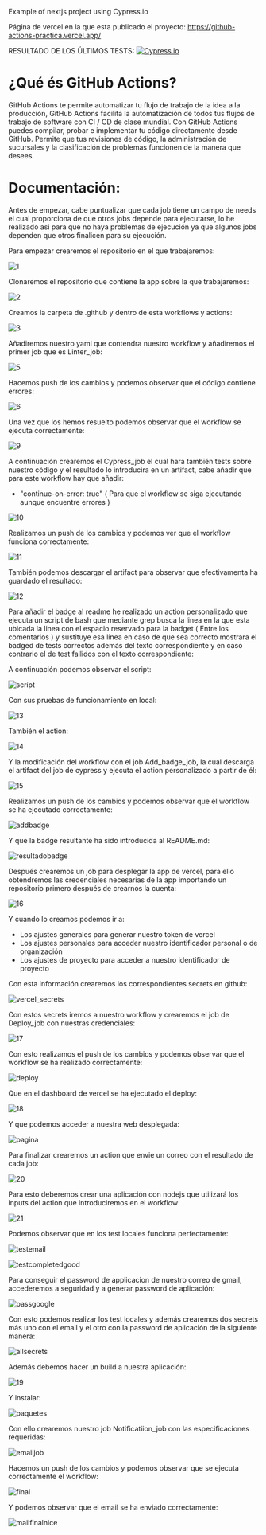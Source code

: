 Example of nextjs project using Cypress.io

Página de vercel en la que esta publicado el proyecto: https://github-actions-practica.vercel.app/

<!---Don't modify next lines and always only one line between start and end -->
<!---Start place for the badge -->
RESULTADO DE LOS ÚLTIMOS TESTS: [![Cypress.io](https://img.shields.io/badge/test-failure-red)](https://www.cypress.io/)
<!---End place for the badge -->

# ¿Qué és GitHub Actions?

GitHub Actions te permite automatizar tu flujo de trabajo de la idea a la producción, GitHub Actions facilita la automatización de todos tus flujos de trabajo de software con CI / CD de clase mundial. Con GitHub Actions puedes compilar, probar e implementar tu código directamente desde GitHub. Permite que tus revisiones de código, la administración de sucursales y la clasificación de problemas funcionen de la manera que desees.

# Documentación:

Antes de empezar, cabe puntualizar que cada job tiene un campo de needs el cual proporciona de que otros jobs depende para ejecutarse, lo he realizado asi para que no haya problemas de ejecución ya que algunos jobs dependen que otros finalicen para su ejecución.

Para empezar crearemos el repositorio en el que trabajaremos:

![1](https://user-images.githubusercontent.com/76181286/146690291-ee719219-e199-4115-b31f-88f9caad937d.png)

Clonaremos el repositorio que contiene la app sobre la que trabajaremos:

![2](https://user-images.githubusercontent.com/76181286/146690306-f90a0263-9501-4a36-a688-3bf59fdf358b.png)

Creamos la carpeta de .github y dentro de esta workflows y actions:

![3](https://user-images.githubusercontent.com/76181286/146690312-a3bd3fb3-1d69-41eb-902e-942ca898088f.png)

Añadiremos nuestro yaml que contendra nuestro workflow y añadiremos el primer job que es Linter_job:

![5](https://user-images.githubusercontent.com/76181286/146690356-891a2f4f-6124-4c73-9c0e-2d72557c2953.png)

Hacemos push de los cambios y podemos observar que el código contiene errores:

![6](https://user-images.githubusercontent.com/76181286/146690377-b1811bf5-fed4-49a1-9556-9852f26b3764.png)

Una vez que los hemos resuelto podemos observar que el workflow se ejecuta correctamente:

![9](https://user-images.githubusercontent.com/76181286/146690400-2ed817af-4a66-4dfe-b988-0184dd388720.png)

A continuación crearemos el Cypress_job el cual hara también tests sobre nuestro código y el resultado lo introducira en un artifact, cabe añadir que para este workflow hay que añadir:

- "continue-on-error: true" ( Para que el workflow se siga ejecutando aunque encuentre errores )

![10](https://user-images.githubusercontent.com/76181286/146690494-87991952-4ce2-4e6f-996c-7941542b9fec.png)

Realizamos un push de los cambios y podemos ver que el workflow funciona correctamente:

![11](https://user-images.githubusercontent.com/76181286/146690521-630cae38-4b1c-4372-845b-24e93531a8c9.png)

También podemos descargar el artifact para observar que efectivamenta ha guardado el resultado:

![12](https://user-images.githubusercontent.com/76181286/146690537-69dbcb00-b29e-45fc-a3a6-53963b2e5e8f.png)

Para añadir el badge al readme he realizado un action personalizado que ejecuta un script de bash que mediante grep busca la linea en la que esta ubicada la linea con el espacio reservado para la badget ( Entre los comentarios ) y sustituye esa línea en caso de que sea correcto mostrara el badged de tests correctos además del texto correspondiente y en caso contrario el de test fallidos con el texto correspondiente:

A continuación podemos observar el script:

![script](https://user-images.githubusercontent.com/76181286/146690648-a465f66a-4b44-42f1-8b5b-a2ce522bb2b2.png)

Con sus pruebas de funcionamiento en local:

![13](https://user-images.githubusercontent.com/76181286/146690662-a0b45fdd-9ea4-47a3-b75c-76620095cf97.png)

También el action:

![14](https://user-images.githubusercontent.com/76181286/146690687-91eae42e-02f2-480f-bd6f-6a315c211f2b.png)

Y la modificación del workflow con el job Add_badge_job, la cual descarga el artifact del job de cypress y ejecuta el action personalizado a partir de él:

![15](https://user-images.githubusercontent.com/76181286/146690722-aecb743a-836d-49b2-a350-bfa85b4dc77a.png)

Realizamos un push de los cambios y podemos observar que el workflow se ha ejecutado correctamente:

![addbadge](https://user-images.githubusercontent.com/76181286/146691014-2363e8d6-28e3-48a7-8a00-c2f9a9c02878.png)

Y que la badge resultante ha sido introducida al README.md:

![resultadobadge](https://user-images.githubusercontent.com/76181286/146691051-b77e3810-ff4f-4ae3-901a-ade841e9c061.png)

Después crearemos un job para desplegar la app de vercel, para ello obtendremos las credenciales necesarias de la app importando un repositorio primero después de crearnos la cuenta:

![16](https://user-images.githubusercontent.com/76181286/146690793-f9ee92de-841a-45e6-b318-77086c67db51.png)

Y cuando lo creamos podemos ir a:

- Los ajustes generales para generar nuestro token de vercel
- Los ajustes personales para acceder nuestro identificador personal o de organización
- Los ajustes de proyecto para acceder a nuestro identificador de proyecto

Con esta información crearemos los correspondientes secrets en github:

![vercel_secrets](https://user-images.githubusercontent.com/76181286/146690888-c988be5b-550b-462d-93d7-8bf29c14e7a4.png)

Con estos secrets iremos a nuestro workflow y crearemos el job de Deploy_job con nuestras credenciales:

![17](https://user-images.githubusercontent.com/76181286/146690904-383c776b-b34e-48f1-804b-f475b9277849.png)

Con esto realizamos el push de los cambios y podemos observar que el workflow se ha realizado correctamente:

![deploy](https://user-images.githubusercontent.com/76181286/146691083-df08e1ad-ea4c-4e23-9666-76ef2aa62f1a.png)

Que en el dashboard de vercel se ha ejecutado el deploy:

![18](https://user-images.githubusercontent.com/76181286/146691110-5dee1fd2-d208-42e8-9ca1-f52afe96132b.png)

Y que podemos acceder a nuestra web desplegada:

![pagina](https://user-images.githubusercontent.com/76181286/146691124-c3bc9ef2-2f33-4ee8-8d16-975fbadab7ab.png)

Para finalizar crearemos un action que envie un correo con el resultado de cada job:

![20](https://user-images.githubusercontent.com/76181286/146691156-5dc12579-28c4-432f-9430-76230016ea5a.png)

Para esto deberemos crear una aplicación con nodejs que utilizará los inputs del action que introduciremos en el workflow:

![21](https://user-images.githubusercontent.com/76181286/146691172-16dc519e-a07c-48e5-846d-916d9b1a435f.png)

Podemos observar que en los test locales funciona perfectamente:

![testemail](https://user-images.githubusercontent.com/76181286/146691195-a0fd1495-9956-4e14-80f0-7b841776423e.png)

![testcompletedgood](https://user-images.githubusercontent.com/76181286/146691246-9195a593-47e3-44e0-9181-44b8cbd68210.png)

Para conseguir el password de applicacion de nuestro correo de gmail, accederemos a seguridad y a generar password de aplicación:

![passgoogle](https://user-images.githubusercontent.com/76181286/146691264-e7af2a71-7291-429a-ad95-10a346919819.png)

Con esto podemos realizar los test locales y además crearemos dos secrets más uno con el email y el otro con la password de aplicación de la siguiente manera:


![allsecrets](https://user-images.githubusercontent.com/76181286/146691311-de2f55b6-8de3-495b-8b0c-6591406f8dcc.png)

Además debemos hacer un build a nuestra aplicación:

![19](https://user-images.githubusercontent.com/76181286/146691338-83391cee-3c5b-44cc-aeb8-e9b3c62d3895.png)

Y instalar:

![paquetes](https://user-images.githubusercontent.com/76181286/146691374-3bbd891a-a16a-42c6-a694-c38f8be2d86b.png)

Con ello crearemos nuestro job Notificatiion_job con las especificaciones requeridas:

![emailjob](https://user-images.githubusercontent.com/76181286/146691403-0d8f93f0-3a91-4b12-a214-e99b1bea9adf.png)

Hacemos un push de los cambios y podemos observar que se ejecuta correctamente el workflow:

![final](https://user-images.githubusercontent.com/76181286/146691429-b8441d69-5fd6-4a00-879f-d6232c309a04.png)

Y podemos observar que el email se ha enviado correctamente:

![mailfinalnice](https://user-images.githubusercontent.com/76181286/146691437-d6988d9f-a11e-4cb5-8f56-639cee2de66b.png)
